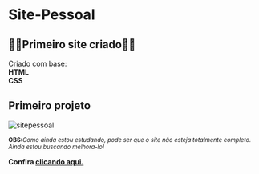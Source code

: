 # Site-Pessoal
<h2>🌟🌟Primeiro site criado🌟🌟</h2>
<p>Criado com base: <br>
<b>HTML</b> <br> <b>CSS</b></p>
<h2>Primeiro projeto</h2>

![sitepessoal](https://user-images.githubusercontent.com/74004642/120928003-51e2ce80-c6b9-11eb-8887-865595f5534b.png)

<sub><strong>OBS:</strong><em>Como ainda estou estudando, pode ser que o site não esteja totalmente completo. Ainda estou buscando melhora-lo!</sub></em>

<b>Confira <a href="https://lucascurty.github.io/Site-Pessoal/index.html">clicando aqui.</a></b>
